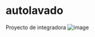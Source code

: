 # autolavado
Proyecto de integradora
![image](https://user-images.githubusercontent.com/7495819/157111852-aa44519d-9848-4c10-9762-58dc29d67498.png)
